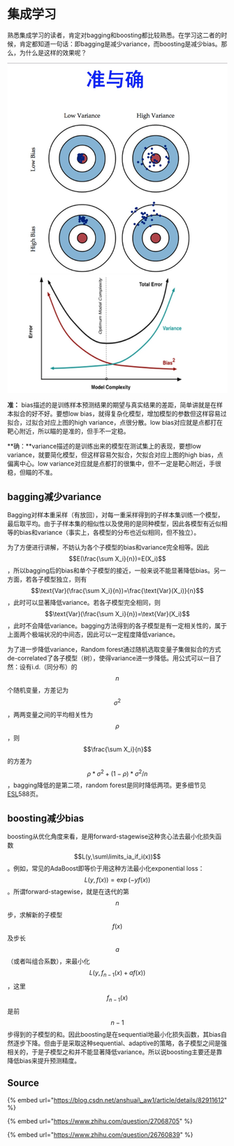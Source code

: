 # 集成学习

熟悉集成学习的读者，肯定对bagging和boosting都比较熟悉。在学习这二者的时候，肯定都知道一句话：即bagging是减少variance，而boosting是减少bias。那么，为什么是这样的效果呢？

![](../../../.gitbook/assets/v2-286539c808d9a429e69fd59fe33a16dd_r.jpg)

**准：** bias描述的是训练样本预测结果的期望与真实结果的差距，简单讲就是在样本拟合的好不好。要想low bias，就得复杂化模型，增加模型的参数但这样容易过拟合，过拟合对应上图的high variance，点很分散。low bias对应就是点都打在靶心附近，所以瞄的是准的，但手不一定稳。

**确：**variance描述的是训练出来的模型在测试集上的表现，要想low variance，就要简化模型，但这样容易欠拟合，欠拟合对应上图的high bias，点偏离中心。low variance对应就是点都打的很集中，但不一定是靶心附近，手很稳，但瞄的不准。

## bagging减少variance

Bagging对样本重采样（有放回），对每一重采样得到的子样本集训练一个模型，最后取平均。由于子样本集的相似性以及使用的是同种模型，因此各模型有近似相等的bias和variance（事实上，各模型的分布也近似相同，但不独立）。

为了方便进行讲解，不妨认为各个子模型的bias和variance完全相等。因此 $$E(\frac{\sum X_i}{n})=E(X_i)$$ ，所以bagging后的bias和单个子模型的接近，一般来说不能显著降低bias。另一方面，若各子模型独立，则有 $$\text{Var}(\frac{\sum X_i}{n})=\frac{\text{Var}(X_i)}{n}$$ ，此时可以显著降低variance。若各子模型完全相同，则 $$\text{Var}(\frac{\sum X_i}{n})=\text{Var}(X_i)$$ ，此时不会降低variance。bagging方法得到的各子模型是有一定相关性的，属于上面两个极端状况的中间态，因此可以一定程度降低variance。

为了进一步降低variance，Random forest通过随机选取变量子集做拟合的方式de-correlated了各子模型（树），使得variance进一步降低。用公式可以一目了然：设有i.d.（同分布）的 $$n$$ 个随机变量，方差记为 $$\sigma^2$$ ，两两变量之间的平均相关性为 $$\rho$$ ，则 $$\frac{\sum X_i}{n}$$ 的方差为 $$\rho*\sigma^2+(1-\rho)*\sigma^2/n$$ ，bagging降低的是第二项，random forest是同时降低两项。更多细节见[ESL](https://web.stanford.edu/~hastie/ElemStatLearn//printings/ESLII_print10.pdf)588页。

## boosting减少bias

boosting从优化角度来看，是用forward-stagewise这种贪心法去最小化损失函数 $$L(y,\sum\limits_ia_if_i(x))$$ 。例如，常见的AdaBoost即等价于用这种方法最小化exponential loss： $$L(y,f(x))=\exp(-yf(x))$$ 。所谓forward-stagewise，就是在迭代的第 $$n$$ 步，求解新的子模型 $$f(x)$$ 及步长 $$a$$ （或者叫组合系数），来最小化 $$L(y,f_{n-1}(x)+af(x))$$ ，这里 $$f_{n-1}(x)$$ 是前 $$n-1$$ 步得到的子模型的和。因此boosting是在sequential地最小化损失函数，其bias自然逐步下降。但由于是采取这种sequential、adaptive的策略，各子模型之间是强相关的，于是子模型之和并不能显著降低variance。所以说boosting主要还是靠降低bias来提升预测精度。

## Source

{% embed url="https://blog.csdn.net/anshuai\_aw1/article/details/82911612" %}

{% embed url="https://www.zhihu.com/question/27068705" %}

{% embed url="https://www.zhihu.com/question/26760839" %}

